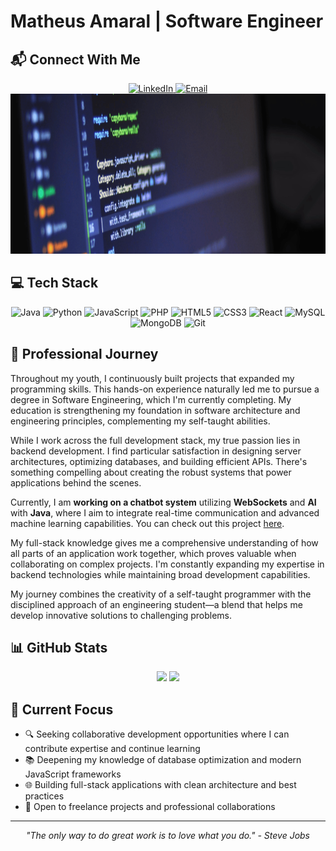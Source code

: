 # Matheus Amaral | Software Engineer 

## 📬 Connect With Me

<div align="center">
  <a href="https://www.linkedin.com/in/" target="_blank">
    <img src="https://img.shields.io/badge/LinkedIn-0077B5?style=for-the-badge&logo=linkedin&logoColor=white" alt="LinkedIn" />
  </a>
  <a href="mailto:matheushda09@gmail.com" target="_blank">
    <img src="https://img.shields.io/badge/Email-D14836?style=for-the-badge&logo=gmail&logoColor=white" alt="Email" />
  </a>
</div>

<div align="center">
  <img src="https://github.com/matheushenw/matheushenw/blob/main/LinkedIn-Banner-Software-1024x256.png?raw=true" alt="LinkedIn Banner" width="1024" height="256"/>
</div>

## 💻 Tech Stack

<div align="center">
  <img src="https://img.shields.io/badge/Java-ED8B00?style=for-the-badge&logo=openjdk&logoColor=white" alt="Java" />
  <img src="https://img.shields.io/badge/Python-3776AB?style=for-the-badge&logo=python&logoColor=white" alt="Python" />
  <img src="https://img.shields.io/badge/JavaScript-F7DF1E?style=for-the-badge&logo=javascript&logoColor=black" alt="JavaScript" />
  <img src="https://img.shields.io/badge/PHP-777BB4?style=for-the-badge&logo=php&logoColor=white" alt="PHP" />
  <img src="https://img.shields.io/badge/HTML5-E34F26?style=for-the-badge&logo=html5&logoColor=white" alt="HTML5" />
  <img src="https://img.shields.io/badge/CSS3-1572B6?style=for-the-badge&logo=css3&logoColor=white" alt="CSS3" />
  <img src="https://img.shields.io/badge/React-20232A?style=for-the-badge&logo=react&logoColor=61DAFB" alt="React" />
  <img src="https://img.shields.io/badge/MySQL-4479A1?style=for-the-badge&logo=mysql&logoColor=white" alt="MySQL" />
  <img src="https://img.shields.io/badge/MongoDB-4EA94B?style=for-the-badge&logo=mongodb&logoColor=white" alt="MongoDB" />
  <img src="https://img.shields.io/badge/Git-F05032?style=for-the-badge&logo=git&logoColor=white" alt="Git" />
</div>

## 🌟 Professional Journey


Throughout my youth, I continuously built projects that expanded my programming skills. This hands-on experience naturally led me to pursue a degree in Software Engineering, which I'm currently completing. My education is strengthening my foundation in software architecture and engineering principles, complementing my self-taught abilities.

While I work across the full development stack, my true passion lies in backend development. I find particular satisfaction in designing server architectures, optimizing databases, and building efficient APIs. There's something compelling about creating the robust systems that power applications behind the scenes.

Currently, I am **working on a chatbot system** utilizing **WebSockets** and **AI** with **Java**, where I aim to integrate real-time communication and advanced machine learning capabilities. You can check out this project [here](https://github.com/matheushenw/javachatbot-IA).

My full-stack knowledge gives me a comprehensive understanding of how all parts of an application work together, which proves valuable when collaborating on complex projects. I'm constantly expanding my expertise in backend technologies while maintaining broad development capabilities.

My journey combines the creativity of a self-taught programmer with the disciplined approach of an engineering student—a blend that helps me develop innovative solutions to challenging problems.

## 📊 GitHub Stats

<div align="center">
  <img height="180em" src="https://github-readme-stats.vercel.app/api?username=matheushenw&show_icons=true&theme=radical&include_all_commits=true&count_private=true"/>
  <img height="180em" src="https://github-readme-stats.vercel.app/api/top-langs/?username=matheushenw&layout=compact&langs_count=7&theme=radical"/>
</div>

## 🚀 Current Focus

- 🔍 Seeking collaborative development opportunities where I can contribute expertise and continue learning
- 📚 Deepening my knowledge of database optimization and modern JavaScript frameworks
- 🌐 Building full-stack applications with clean architecture and best practices
- 🤝 Open to freelance projects and professional collaborations 


---


<div align="center">
  <i>"The only way to do great work is to love what you do." - Steve Jobs</i>
</div>
